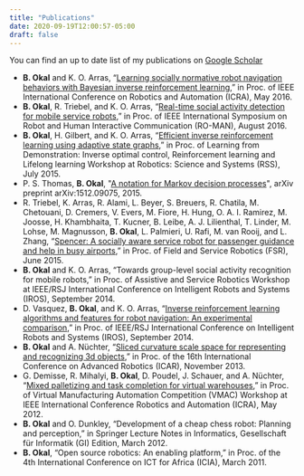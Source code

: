 ```yaml
---
title: "Publications"
date: 2020-09-19T12:00:57-05:00
draft: false
---
```


You can find an up to date list of my publications on [Google Scholar](https://scholar.google.com/citations?user=Pi9d7xQAAAAJ&hl=en&authuser=1)


- **B. Okal** and K. O. Arras, “[Learning socially normative robot navigation behaviors with Bayesian inverse reinforcement learning](http://www.spencer.eu/papers/okalICRA16.pdf),” in Proc. of IEEE International Conference on Robotics and Automation (ICRA), May 2016.
- **B. Okal**, R. Triebel, and K. O. Arras, “[Real-time social activity detection for mobile service robots](https://www.researchgate.net/publication/304627152_Real-time_Social_Activity_Detection_for_Mobile_Service_Robots),” in Proc. of IEEE International Symposium on Robot and Human Interactive Communication (RO-MAN), August 2016.
- **B. Okal**, H. Gilbert, and K. O. Arras, “[Efficient inverse reinforcement learning using adaptive state graphs](http://srl.informatik.uni-freiburg.de/publicationsdir/okalRSS15Workshop.pdf),” in Proc. of Learning from Demonstration: Inverse optimal control, Reinforcement learning and Lifelong learning Workshop at Robotics: Science and Systems (RSS), July 2015.
- P. S. Thomas, **B. Okal**, "[A notation for Markov decision processes](https://arxiv.org/pdf/1512.09075)", arXiv preprint arXiv:1512.09075, 2015.
- R. Triebel, K. Arras, R. Alami, L. Beyer, S. Breuers, R. Chatila, M. Chetouani, D. Cremers, V. Evers, M. Fiore, H. Hung, O. A. I. Ramirez, M. Joosse, H. Khambhaita, T. Kucner, B. Leibe, A. J. Lilienthal, T. Linder, M. Lohse, M. Magnusson, **B. Okal**, L. Palmieri, U. Rafi, M. van Rooij, and L. Zhang, “[Spencer: A socially aware service robot for passenger guidance and help in busy airports](http://www.spencer.eu/papers/spencer.pdf),” in Proc. of Field and Service Robotics (FSR), June 2015.
- **B. Okal** and K. O. Arras, “Towards group-level social activity recognition for mobile robots,” in Proc. of Assistive and Service Robotics Workshop at IEEE/RSJ International Conference on Intelligent Robots and Systems (IROS), September 2014.
- D. Vasquez, **B. Okal**, and K. O. Arras, “[Inverse reinforcement learning algorithms and features for robot navigation: An experimental comparison](https://hal.inria.fr/hal-01105265/document),” in Proc. of IEEE/RSJ International Conference on Intelligent Robots and Systems (IROS), September 2014.
- **B. Okal** and A. Nüchter, “[Sliced curvature scale space for representing and recognizing 3d objects](https://ieeexplore.ieee.org/document/6766545),” in Proc. of the 16th International Conference on Advanced Robotics (ICAR), November 2013.
- G. Demisse, R. Mihalyi, **B. Okal**, D. Poudel, J. Schauer, and A. Nüchter, “[Mixed palletizing and task completion for virtual warehouses](https://robotik.informatik.uni-wuerzburg.de/telematics/download/vmac2012.pdf),” in Proc. of Virtual Manufacturing Automation Competition (VMAC) Workshop at IEEE International Conference Robotics and Automation (ICRA), May 2012.
- **B. Okal** and O. Dunkley, “Development of a cheap chess robot: Planning and perception,” in Springer Lecture Notes in Informatics, Gesellschaft für Informatik (GI) Edition, March 2012.
- **B. Okal**, “Open source robotics: An enabling platform,” in Proc. of the 4th International Conference on ICT for Africa (ICIA), March 2011.